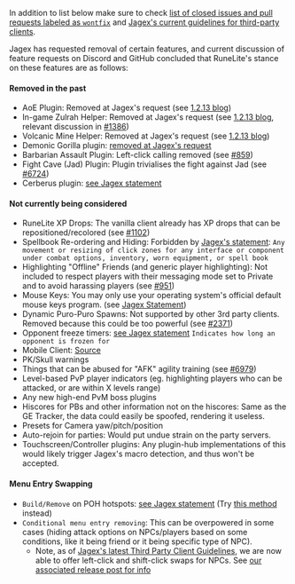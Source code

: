 In addition to list below make sure to check [list of closed issues and pull requests labeled as `wontfix`](https://github.com/runelite/runelite/issues?utf8=%E2%9C%93&q=label%3Awontfix) and [Jagex's current guidelines for third-party clients](https://secure.runescape.com/m=news/third-party-client-guidelines?oldschool=1).

Jagex has requested removal of certain features, and current discussion of feature requests on Discord and GitHub concluded that RuneLite's stance on these features are as follows:

#### Removed in the past
* AoE Plugin: Removed at Jagex's request (see [1.2.13 blog](https://runelite.net/blog/show/2018-01-25-1.2.13-Release))
* In-game Zulrah Helper: Removed at Jagex's request (see [1.2.13 blog](https://runelite.net/blog/show/2018-01-25-1.2.13-Release), relevant discussion in [#1386](https://github.com/runelite/runelite/issues/1386))
* Volcanic Mine Helper: Removed at Jagex's request (see [1.2.13 blog](https://runelite.net/blog/show/2018-01-25-1.2.13-Release))
* Demonic Gorilla plugin: [removed at Jagex's request](https://secure.runescape.com/m=news/a-message-about-unofficial-clients?oldschool=1)
* Barbarian Assault Plugin: Left-click calling removed (see [#859](https://github.com/runelite/runelite/pull/859))
* Fight Cave (Jad) Plugin: Plugin trivialises the fight against Jad (see [#6724](https://github.com/runelite/runelite/pull/6724))
* Cerberus plugin: [see Jagex statement](https://secure.runescape.com/m=news/third-party-client-guidelines?oldschool=1)

#### Not currently being considered
* RuneLite XP Drops: The vanilla client already has XP drops that can be repositioned/recolored (see [#1102](https://github.com/runelite/runelite/issues/1102))
* Spellbook Re-ordering and Hiding: Forbidden by [Jagex's statement](https://secure.runescape.com/m=news/third-party-client-guidelines?oldschool=1): `Any movement or resizing of click zones for any interface or component under combat options, inventory, worn equipment, or spell book`
* Highlighting "Offline" Friends (and generic player highlighting): Not included to respect players with their messaging mode set to Private and to avoid harassing players (see [#951](https://github.com/runelite/runelite/pull/951))
* Mouse Keys: You may only use your operating system's official default mouse keys program. (see [Jagex Statement](https://services.runescape.com/m=news/mouse-keys---changes--clarification?oldschool=1))
* Dynamic Puro-Puro Spawns:  Not supported by other 3rd party clients. Removed because this could be too powerful (see [#2371](https://github.com/runelite/runelite/issues/2371))
* Opponent freeze timers: [see Jagex statement](https://secure.runescape.com/m=news/third-party-client-guidelines?oldschool=1) `Indicates how long an opponent is frozen for`
* Mobile Client: [Source](https://twitter.com/RuneLiteClient/status/1057301530569777154)
* PK/Skull warnings
* Things that can be abused for "AFK" agility training (see [#6979](https://github.com/runelite/runelite/issues/6979))
* Level-based PvP player indicators (eg. highlighting players who can be attacked, or are within X levels range)
* Any new high-end PvM boss plugins
* Hiscores for PBs and other information not on the hiscores: Same as the GE Tracker, the data could easily be spoofed, rendering it useless. 
* Presets for Camera yaw/pitch/position
* Auto-rejoin for parties: Would put undue strain on the party servers.
* Touchscreen/Controller plugins: Any plugin-hub implementations of this would likely trigger Jagex's macro detection, and thus won't be accepted.  

#### Menu Entry Swapping
* `Build/Remove` on POH hotspots: [see Jagex statement](https://secure.runescape.com/m=news/third-party-client-guidelines?oldschool=1) (Try [this method](https://www.youtube.com/watch?v=u9AZWsDfo1I) instead)
* `Conditional menu entry removing`: This can be overpowered in some cases (hiding attack options on NPCs/players based on some conditions, like it being friend or it being specific type of NPC).
  * Note, as of [Jagex's latest Third Party Client Guidelines](https://secure.runescape.com/m=news/third-party-client-guidelines?oldschool=1), we are now able to offer left-click and shift-click swaps for NPCs. See [our associated release post for info](https://runelite.net/blog/show/2022-06-17-1.8.24-Release)
